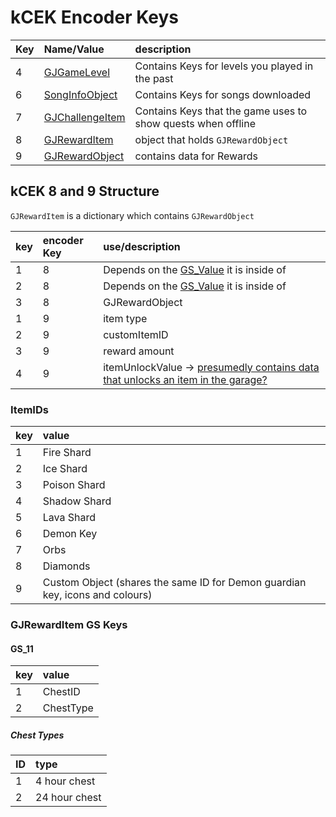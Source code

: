 # kCEK Encoder Keys

| Key | Name/Value                     | description |
| :-- | :----------------------------- | :-----------|
| 4   | [GJGameLevel](resources/client/level.md) | Contains Keys for levels you played in the past |
| 6   | [SongInfoObject](resources/server/song?id=song-structure) | Contains Keys for songs downloaded |
| 7   | [GJChallengeItem](resources/client/gamesave/quests.md) | Contains Keys that the game uses to show quests when offline |
| 8   | [GJRewardItem](resources/client/gamesave/kCEK.md) | object that holds `GJRewardObject` |
| 9   | [GJRewardObject](resources/client/gamesave/kCEK.md) | contains data for Rewards |

## kCEK 8 and 9 Structure

`GJRewardItem` is a dictionary which contains `GJRewardObject`

| key | encoder Key | use/description |
|:----|:------------|:------------|
| 1 | 8 | Depends on the [GS_Value](/resources/client/gamesave/GS_Value) it is inside of |
| 2 | 8 | Depends on the [GS_Value](/resources/client/gamesave/GS_Value) it is inside of |
| 3 | 8 | GJRewardObject |
| 1 | 9 | item type |
| 2 | 9 | customItemID |
| 3 | 9 | reward amount |
| 4 | 9 | itemUnlockValue -> [presumedly contains data that unlocks an item in the garage?](https://media.discordapp.net/attachments/801840133355470888/806137688905875496/unknown.png) |

### ItemIDs

| key | value |
|:----|:------|
| 1 | Fire Shard |
| 2 | Ice Shard |
| 3 | Poison Shard |
| 4 | Shadow Shard |
| 5 | Lava Shard |
| 6 | Demon Key |
| 7 | Orbs |
| 8 | Diamonds |
| 9 | Custom Object (shares the same ID for Demon guardian key, icons and colours) |

### GJRewardItem GS Keys

#### GS_11

| key | value |
|:----|:------------|
| 1 | ChestID |
| 2 | ChestType |

##### Chest Types

| ID | type |
|:---|:-----|
| 1 | 4 hour chest |
| 2 | 24 hour chest |

